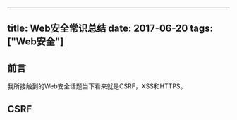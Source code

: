 
---
title: Web安全常识总结
date: 2017-06-20
tags: ["Web安全"]
---
## 前言
我所接触到的Web安全话题当下看来就是CSRF，XSS和HTTPS。    
  
## CSRF













